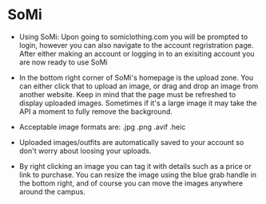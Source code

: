 # SoMi

- Using SoMi: Upon going to somiclothing.com you will be prompted to login, however you can also navigate to the account regristration page. After either making an account or logging in to an exisiting account you are now ready to use SoMi

- In the bottom right corner of SoMi's homepage is the upload zone. You can either click that to upload an image, or drag and drop an image from another website. Keep in mind that the page must be refreshed to display uploaded images. Sometimes if it's a large image it may take the API a moment to fully remove the background.

- Acceptable image formats are: .jpg .png .avif .heic

- Uploaded images/outfits are automatically saved to your account so don't worry about loosing your uploads.

- By right clicking an image you can tag it with details such as a price or link to purchase. You can resize the image using the blue grab handle in the bottom right, and of course you can move the images anywhere around the campus.
